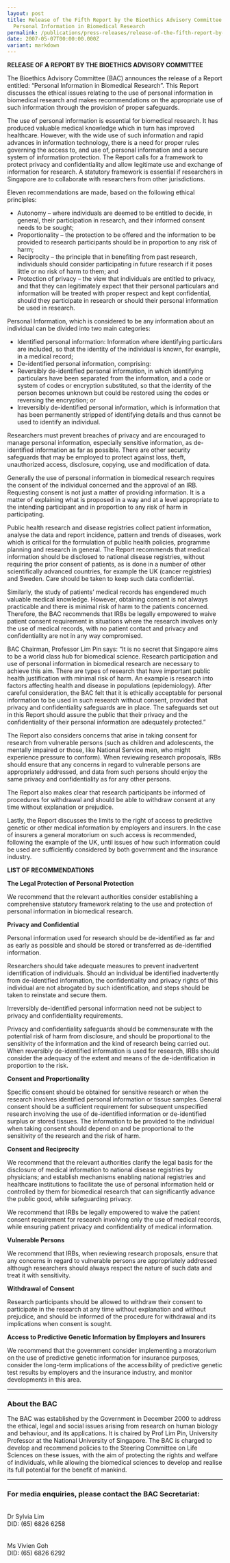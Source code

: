 ```yaml
---
layout: post
title: Release of the Fifth Report by the Bioethics Advisory Committee –
  Personal Information in Biomedical Research
permalink: /publications/press-releases/release-of-the-fifth-report-by-the-bioethics-advisory-committee-personal-information-in-biomedical-research/
date: 2007-05-07T00:00:00.000Z
variant: markdown
---
```

**RELEASE OF A REPORT BY THE BIOETHICS ADVISORY COMMITTEE**

The Bioethics Advisory Committee (BAC) announces the release of a Report entitled: “Personal Information in Biomedical Research”. This Report discusses the ethical issues relating to the use of personal information in biomedical research and makes recommendations on the appropriate use of such information through the provision of proper safeguards.

The use of personal information is essential for biomedical research. It has produced valuable medical knowledge which in turn has improved healthcare. However, with the wide use of such information and rapid advances in information technology, there is a need for proper rules governing the access to, and use of, personal information and a secure system of information protection. The Report calls for a framework to protect privacy and confidentiality and allow legitimate use and exchange of information for research. A statutory framework is essential if researchers in Singapore are to collaborate with researchers from other jurisdictions.

Eleven recommendations are made, based on the following ethical principles:
- Autonomy – where individuals are deemed to be entitled to decide, in general, their participation in research, and their informed consent needs to be sought;
- Proportionality – the protection to be offered and the information to be provided to research participants should be in proportion to any risk of harm;
- Reciprocity – the principle that in benefiting from past research, individuals should consider participating in future research if it poses little or no risk of harm to them; and
- Protection of privacy – the view that individuals are entitled to privacy, and that they can legitimately expect that their personal particulars and information will be treated with proper respect and kept confidential, should they participate in research or should their personal information be used in research.

Personal Information, which is considered to be any information about an individual can be divided into two main categories:
- Identified personal information: Information where identifying particulars are included, so that the identity of the individual is known, for example, in a medical record;
- De-identified personal information, comprising:
- Reversibly de-identified personal information, in which identifying particulars have been separated from the information, and a code or system of codes or encryption substituted, so that the identity of the person becomes unknown but could be restored using the codes or reversing the encryption; or
- Irreversibly de-identified personal information, which is information that has been permanently stripped of identifying details and thus cannot be used to identify an individual.

Researchers must prevent breaches of privacy and are encouraged to manage personal information, especially sensitive information, as de-identified information as far as possible. There are other security safeguards that may be employed to protect against loss, theft, unauthorized access, disclosure, copying, use and modification of data.

Generally the use of personal information in biomedical research requires the consent of the individual concerned and the approval of an IRB. Requesting consent is not just a matter of providing information. It is a matter of explaining what is proposed in a way and at a level appropriate to the intending participant and in proportion to any risk of harm in participating.

Public health research and disease registries collect patient information, analyse the data and report incidence, pattern and trends of diseases, work which is critical for the formulation of public health policies, programme planning and research in general. The Report recommends that medical information should be disclosed to national disease registries, without requiring the prior consent of patients, as is done in a number of other scientifically advanced countries, for example the UK (cancer registries) and Sweden. Care should be taken to keep such data confidential.

Similarly, the study of patients’ medical records has engendered much valuable medical knowledge. However, obtaining consent is not always practicable and there is minimal risk of harm to the patients concerned. Therefore, the BAC recommends that IRBs be legally empowered to waive patient consent requirement in situations where the research involves only the use of medical records, with no patient contact and privacy and confidentiality are not in any way compromised.

BAC Chairman, Professor Lim Pin says: “It is no secret that Singapore aims to be a world class hub for biomedical science. Research participation and use of personal information in biomedical research are necessary to achieve this aim. There are types of research that have important public health justification with minimal risk of harm. An example is research into factors affecting health and disease in populations (epidemiology). After careful consideration, the BAC felt that it is ethically acceptable for personal information to be used in such research without consent, provided that privacy and confidentiality safeguards are in place. The safeguards set out in this Report should assure the public that their privacy and the confidentiality of their personal information are adequately protected.”

The Report also considers concerns that arise in taking consent for research from vulnerable persons (such as children and adolescents, the mentally impaired or those, like National Service men, who might experience pressure to conform). When reviewing research proposals, IRBs should ensure that any concerns in regard to vulnerable persons are appropriately addressed, and data from such persons should enjoy the same privacy and confidentiality as for any other persons.

The Report also makes clear that research participants be informed of procedures for withdrawal and should be able to withdraw consent at any time without explanation or prejudice.

Lastly, the Report discusses the limits to the right of access to predictive genetic or other medical information by employers and insurers. In the case of insurers a general moratorium on such access is recommended, following the example of the UK, until issues of how such information could be used are sufficiently considered by both government and the insurance industry. 

**LIST OF RECOMMENDATIONS**

**The Legal Protection of Personal Protection**

We recommend that the relevant authorities consider establishing a comprehensive statutory framework relating to the use and protection of personal information in biomedical research. 

**Privacy and Confidential**

Personal information used for research should be de-identified as far and as early as possible and should be stored or transferred as de-identified information.

Researchers should take adequate measures to prevent inadvertent identification of individuals. Should an individual be identified inadvertently from de-identified information, the confidentiality and privacy rights of this individual are not abrogated by such identification, and steps should be taken to reinstate and secure them.

Irreversibly de-identified personal information need not be subject to privacy and confidentiality requirements.

Privacy and confidentiality safeguards should be commensurate with the potential risk of harm from disclosure, and should be proportional to the sensitivity of the information and the kind of research being carried out. When reversibly de-identified information is used for research, IRBs should consider the adequacy of the extent and means of the de-identification in proportion to the risk. 

**Consent and Proportionality**

Specific consent should be obtained for sensitive research or when the research involves identified personal information or tissue samples. General consent should be a sufficient requirement for subsequent unspecified research involving the use of de-identified information or de-identified surplus or stored tissues. The information to be provided to the individual when taking consent should depend on and be proportional to the sensitivity of the research and the risk of harm. 

**Consent and Reciprocity**

We recommend that the relevant authorities clarify the legal basis for the disclosure of medical information to national disease registries by physicians; and establish mechanisms enabling national registries and healthcare institutions to facilitate the use of personal information held or controlled by them for biomedical research that can significantly advance the public good, while safeguarding privacy.

We recommend that IRBs be legally empowered to waive the patient consent requirement for research involving only the use of medical records, while ensuring patient privacy and confidentiality of medical information. 

**Vulnerable Persons**

We recommend that IRBs, when reviewing research proposals, ensure that any concerns in regard to vulnerable persons are appropriately addressed although researchers should always respect the nature of such data and treat it with sensitivity. 

**Withdrawal of Consent**

Research participants should be allowed to withdraw their consent to participate in the research at any time without explanation and without prejudice, and should be informed of the procedure for withdrawal and its implications when consent is sought. 

**Access to Predictive Genetic Information by Employers and Insurers**

We recommend that the government consider implementing a moratorium on the use of predictive genetic information for insurance purposes, consider the long-term implications of the accessibility of predictive genetic test results by employers and the insurance industry, and monitor developments in this area. 

---

### **About the BAC** ###

The BAC was established by the Government in December 2000 to address the ethical, legal and social issues arising from research on human biology and behaviour, and its applications. It is chaired by Prof Lim Pin, University Professor at the National University of Singapore. The BAC is charged to develop and recommend policies to the Steering Committee on Life Sciences on these issues, with the aim of protecting the rights and welfare of individuals, while allowing the biomedical sciences to develop and realise its full potential for the benefit of mankind.

---

### **For media enquiries, please contact the BAC Secretariat:**

<br>Dr Sylvia Lim
<br>DID: (65) 6826 6258
<br>
<br>
<br>Ms Vivien Goh
<br>DID: (65) 6826 6292
<br>